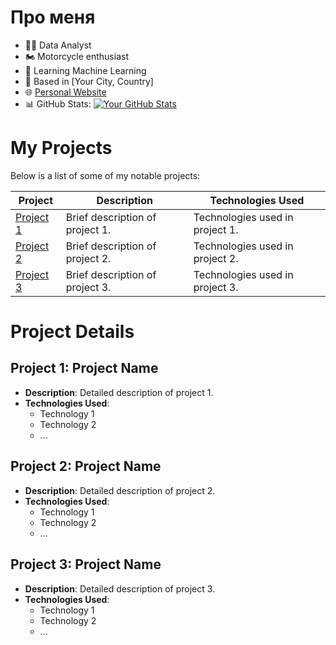 # Про меня 

- 👩‍💻 Data Analyst
- 🏍️ Motorcycle enthusiast
- 🤖 Learning Machine Learning
- 📍 Based in [Your City, Country]
- 🌐 [Personal Website](https://www.yourwebsite.com)
- 📊 GitHub Stats: [![Your GitHub Stats](https://img.shields.io/github/followers/yourusername?label=Followers&style=social)](https://github.com/yourusername)

# My Projects

Below is a list of some of my notable projects:

| Project | Description | Technologies Used |
| ------- | ----------- | ----------------- |
| [Project 1](link_to_project1) | Brief description of project 1. | Technologies used in project 1. |
| [Project 2](link_to_project2) | Brief description of project 2. | Technologies used in project 2. |
| [Project 3](link_to_project3) | Brief description of project 3. | Technologies used in project 3. |

# Project Details

## Project 1: Project Name

- **Description**: Detailed description of project 1.
- **Technologies Used**:
  - Technology 1
  - Technology 2
  - ...

## Project 2: Project Name

- **Description**: Detailed description of project 2.
- **Technologies Used**:
  - Technology 1
  - Technology 2
  - ...

## Project 3: Project Name

- **Description**: Detailed description of project 3.
- **Technologies Used**:
  - Technology 1
  - Technology 2
  - ...
